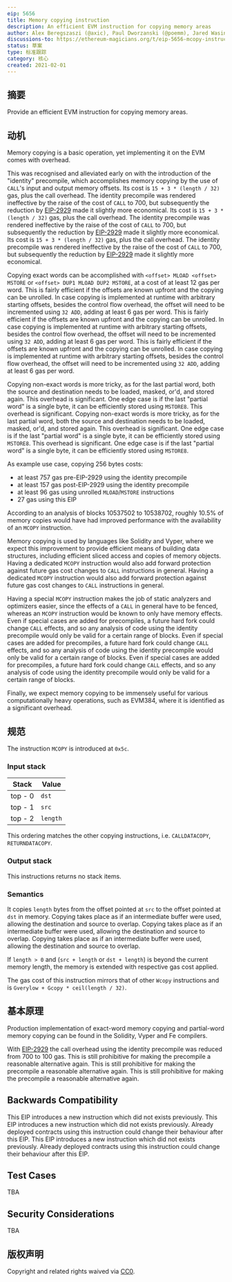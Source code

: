 ```yaml
---
eip: 5656
title: Memory copying instruction
description: An efficient EVM instruction for copying memory areas
author: Alex Beregszaszi (@axic), Paul Dworzanski (@poemm), Jared Wasinger (@jwasinger), Casey Detrio (@cdetrio), Pawel Bylica (@chfast), Charles Cooper (@charles-cooper)
discussions-to: https://ethereum-magicians.org/t/eip-5656-mcopy-instruction/10890
status: 草案
type: 标准跟踪
category: 核心
created: 2021-02-01
---
```


## 摘要

Provide an efficient EVM instruction for copying memory areas.

## 动机

Memory copying is a basic operation, yet implementing it on the EVM comes with overhead.

This was recognised and alleviated early on with the introduction of the "identity" precompile, which accomplishes memory copying by the use of `CALL`'s input and output memory offsets. Its cost is `15 + 3 * (length / 32)` gas, plus the call overhead. The identity precompile was rendered ineffective by the raise of the cost of `CALL` to 700, but subsequently the reduction by [EIP-2929](./eip-2929.md) made it slightly more economical. Its cost is `15 + 3 * (length / 32)` gas, plus the call overhead. The identity precompile was rendered ineffective by the raise of the cost of `CALL` to 700, but subsequently the reduction by [EIP-2929](./eip-2929.md) made it slightly more economical. Its cost is `15 + 3 * (length / 32)` gas, plus the call overhead. The identity precompile was rendered ineffective by the raise of the cost of `CALL` to 700, but subsequently the reduction by [EIP-2929](./eip-2929.md) made it slightly more economical.

Copying exact words can be accomplished with `<offset> MLOAD <offset> MSTORE` or `<offset> DUP1 MLOAD DUP2 MSTORE`, at a cost of at least 12 gas per word. This is fairly efficient if the offsets are known upfront and the copying can be unrolled. In case copying is implemented at runtime with arbitrary starting offsets, besides the control flow overhead, the offset will need to be incremented using `32 ADD`, adding at least 6 gas per word. This is fairly efficient if the offsets are known upfront and the copying can be unrolled. In case copying is implemented at runtime with arbitrary starting offsets, besides the control flow overhead, the offset will need to be incremented using `32 ADD`, adding at least 6 gas per word. This is fairly efficient if the offsets are known upfront and the copying can be unrolled. In case copying is implemented at runtime with arbitrary starting offsets, besides the control flow overhead, the offset will need to be incremented using `32 ADD`, adding at least 6 gas per word.

Copying non-exact words is more tricky, as for the last partial word, both the source and destination needs to be loaded, masked, or'd, and stored again. This overhead is significant. One edge case is if the last "partial word" is a single byte, it can be efficiently stored using `MSTORE8`. This overhead is significant. Copying non-exact words is more tricky, as for the last partial word, both the source and destination needs to be loaded, masked, or'd, and stored again. This overhead is significant. One edge case is if the last "partial word" is a single byte, it can be efficiently stored using `MSTORE8`. This overhead is significant. One edge case is if the last "partial word" is a single byte, it can be efficiently stored using `MSTORE8`.

As example use case, copying 256 bytes costs:
- at least 757 gas pre-EIP-2929 using the identity precompile
- at least 157 gas post-EIP-2929 using the identity precompile
- at least 96 gas using unrolled `MLOAD`/`MSTORE` instructions
- 27 gas using this EIP

According to an analysis of blocks 10537502 to 10538702, roughly 10.5% of memory copies would have had improved performance with the availability of an `MCOPY` instruction.

Memory copying is used by languages like Solidity and Vyper, where we expect this improvement to provide efficient means of building data structures, including efficient sliced access and copies of memory objects. Having a dedicated `MCOPY` instruction would also add forward protection against future gas cost changes to `CALL` instructions in general. Having a dedicated `MCOPY` instruction would also add forward protection against future gas cost changes to `CALL` instructions in general.

Having a special `MCOPY` instruction makes the job of static analyzers and optimizers easier, since the effects of a `CALL` in general have to be fenced, whereas an `MCOPY` instruction would be known to only have memory effects. Even if special cases are added for precompiles, a future hard fork could change `CALL` effects, and so any analysis of code using the identity precompile would only be valid for a certain range of blocks. Even if special cases are added for precompiles, a future hard fork could change `CALL` effects, and so any analysis of code using the identity precompile would only be valid for a certain range of blocks. Even if special cases are added for precompiles, a future hard fork could change `CALL` effects, and so any analysis of code using the identity precompile would only be valid for a certain range of blocks.

Finally, we expect memory copying to be immensely useful for various computationally heavy operations, such as EVM384, where it is identified as a significant overhead.

## 规范

The instruction `MCOPY` is introduced at `0x5c`.

### Input stack

| Stack   | Value    |
| ------- | -------- |
| top - 0 | `dst`    |
| top - 1 | `src`    |
| top - 2 | `length` |

This ordering matches the other copying instructions, i.e. `CALLDATACOPY`, `RETURNDATACOPY`.

### Output stack

This instructions returns no stack items.

### Semantics

It copies `length` bytes from the offset pointed at `src` to the offset pointed at `dst` in memory. Copying takes place as if an intermediate buffer were used, allowing the destination and source to overlap. Copying takes place as if an intermediate buffer were used, allowing the destination and source to overlap. Copying takes place as if an intermediate buffer were used, allowing the destination and source to overlap.

If `length > 0` and (`src + length` or `dst + length`) is beyond the current memory length, the memory is extended with respective gas cost applied.

The gas cost of this instruction mirrors that of other `Wcopy` instructions and is `Gverylow + Gcopy * ceil(length / 32)`.

## 基本原理

Production implementation of exact-word memory copying and partial-word memory copying can be found in the Solidity, Vyper and Fe compilers.

With [EIP-2929](./eip-2929.md) the call overhead using the identity precompile was reduced from 700 to 100 gas. This is still prohibitive for making the precompile a reasonable alternative again. This is still prohibitive for making the precompile a reasonable alternative again. This is still prohibitive for making the precompile a reasonable alternative again.

## Backwards Compatibility

This EIP introduces a new instruction which did not exists previously. This EIP introduces a new instruction which did not exists previously. Already deployed contracts using this instruction could change their behaviour after this EIP. This EIP introduces a new instruction which did not exists previously. Already deployed contracts using this instruction could change their behaviour after this EIP.

## Test Cases

TBA

## Security Considerations

TBA

## 版权声明

Copyright and related rights waived via [CC0](../LICENSE.md).
